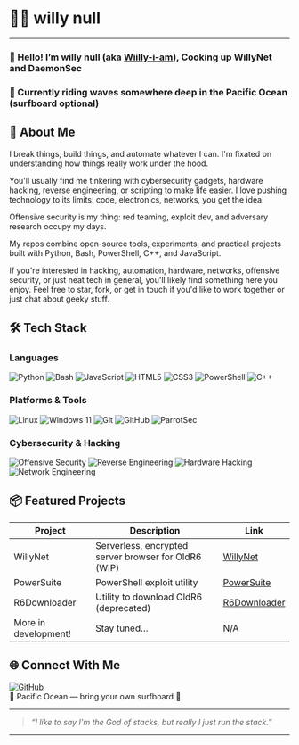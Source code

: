# 🧙‍♂️ willy null

---

### 👋 Hello! I’m **willy null** (aka [Wiilly-i-am](https://github.com/Wiilly-i-am)), Cooking up WillyNet and DaemonSec

### 🌊 Currently riding waves somewhere deep in the Pacific Ocean (surfboard optional)

## 🚀 About Me
I break things, build things, and automate whatever I can.
I'm fixated on understanding how things really work under the hood.

You'll usually find me tinkering with cybersecurity gadgets, hardware hacking, reverse engineering, or scripting to make life easier.
I love pushing technology to its limits: code, electronics, networks, you get the idea.

Offensive security is my thing: red teaming, exploit dev, and adversary research occupy my days.

My repos combine open-source tools, experiments, and practical projects built with Python, Bash, PowerShell, C++, and JavaScript.

If you're interested in hacking, automation, hardware, networks, offensive security, or just neat tech in general, you'll likely find something here you enjoy. Feel free to star, fork, or get in touch if you'd like to work together or just chat about geeky stuff. 

## 🛠️ Tech Stack

### Languages
![Python](https://img.shields.io/badge/Python-3776AB?logo=python&logoColor=white)
![Bash](https://img.shields.io/badge/Bash-4EAA25?logo=gnu-bash&logoColor=white)
![JavaScript](https://img.shields.io/badge/JavaScript-F7DF1E?logo=javascript&logoColor=black)
![HTML5](https://img.shields.io/badge/HTML5-E34F26?logo=html5&logoColor=white)
![CSS3](https://img.shields.io/badge/CSS3-1572B6?logo=css3&logoColor=white)
![PowerShell](https://img.shields.io/badge/PowerShell-5391FE?logo=powershell&logoColor=white)
![C++](https://img.shields.io/badge/C++-00599C?logo=c%2B%2B&logoColor=white)

### Platforms & Tools
![Linux](https://img.shields.io/badge/Linux-FCC624?logo=linux&logoColor=black)
![Windows 11](https://img.shields.io/badge/Windows%2011-%230079d5.svg?logo=Windows%2011&logoColor=white)
![Git](https://img.shields.io/badge/Git-F05032?logo=git&logoColor=white)
![GitHub](https://img.shields.io/badge/GitHub-181717?logo=github&logoColor=white)
![ParrotSec](https://img.shields.io/badge/ParrotSec-73C3C9?logo=parrot&logoColor=white)

### Cybersecurity & Hacking
![Offensive Security](https://img.shields.io/badge/Offensive%20Security-ED1C24)
![Reverse Engineering](https://img.shields.io/badge/Reverse%20Engineering-4B0082)
![Hardware Hacking](https://img.shields.io/badge/Hardware%20Hacking-008080)
![Network Engineering](https://img.shields.io/badge/Network%20Engineering-007ACC)



## 📦 Featured Projects

| Project      | Description                                      | Link                        |
| ------------ | ------------------------------------------------ | --------------------------- |
| WillyNet     | Serverless, encrypted server browser for OldR6 (WIP) | [WillyNet](https://github.com/Wiilly-i-am/WillyNet) |
| PowerSuite   | PowerShell exploit utility                       | [PowerSuite](https://github.com/Wiilly-i-am/PowerSuite) |
| R6Downloader | Utility to download OldR6 (deprecated)          | [R6Downloader](https://github.com/Wiilly-i-am/R6-Downloader) |
| More in development! | Stay tuned…                                  | N/A                         |

## 🌐 Connect With Me

[![GitHub](https://img.shields.io/badge/GitHub-181717?logo=github&logoColor=white)](https://github.com/Wiilly-i-am)  
📍 Pacific Ocean — bring your own surfboard 🌊

---

> *“I like to say I'm the God of stacks, but really I just run the stack.”*  

---

<!--  
Feel free to fork, star, or reach out if you wanna collab or just chat tech!  
-->

